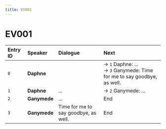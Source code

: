 ```yaml
---
title: EV001
---
```


# EV001


| Entry ID | Speaker | Dialogue | Next |
| :------- | :------ | :------- | :------------ |
| `0` | **Daphne** |  | → `1` Daphne: \.\.\.<br>→ `3` Ganymede: Time for me to say goodbye, as well\. |
| `1` | **Daphne** | \.\.\. | → `2` Ganymede: \.\.\. |
| `2` | **Ganymede** | \.\.\. | End |
| `3` | **Ganymede** | Time for me to say goodbye, as well\. | End |
